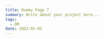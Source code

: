 ```yaml
---
title: Dummy Page 7
summary: Write about your project here...
tags:
  - DM
date: 2022-01-01
---
```

